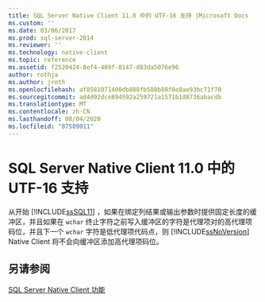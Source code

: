```yaml
---
title: SQL Server Native Client 11.0 中的 UTF-16 支持 |Microsoft Docs
ms.custom: ''
ms.date: 03/06/2017
ms.prod: sql-server-2014
ms.reviewer: ''
ms.technology: native-client
ms.topic: reference
ms.assetid: f2520424-8ef4-409f-8147-d83da5076e96
author: rothja
ms.author: jroth
ms.openlocfilehash: af8581071400db888fb508b88f8e8ae93bc71f70
ms.sourcegitcommit: ad4d92dce894592a259721a1571b1d8736abacdb
ms.translationtype: MT
ms.contentlocale: zh-CN
ms.lasthandoff: 08/04/2020
ms.locfileid: "87589011"
---
```

# <a name="utf-16-support-in-sql-server-native-client-110"></a>SQL Server Native Client 11.0 中的 UTF-16 支持
  从开始 [!INCLUDE[ssSQL11](../../../includes/sssql11-md.md)] ，如果在绑定列结果或输出参数时提供固定长度的缓冲区，并且如果在 `wchar` 终止字符之前写入缓冲区的字符是代理项对的高代理项码位，并且下一个 `wchar` 字符是低代理项代码点，则 [!INCLUDE[ssNoVersion](../../../includes/ssnoversion-md.md)] Native Client 将不会向缓冲区添加高代理项码位。  
  
## <a name="see-also"></a>另请参阅  
 [SQL Server Native Client 功能](sql-server-native-client-features.md)  
  
  

